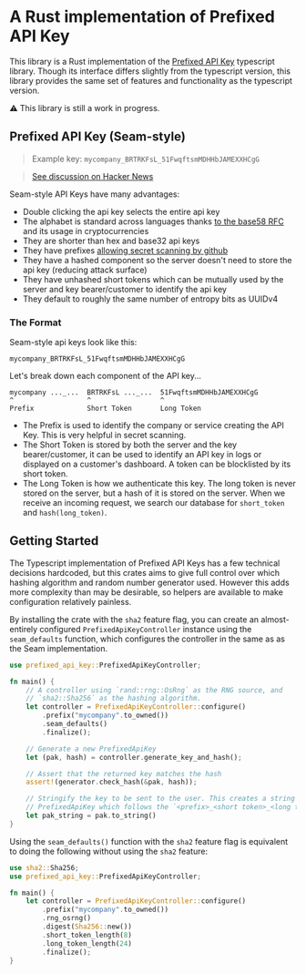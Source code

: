 
# A Rust implementation of Prefixed API Key

This library is a Rust implementation of the [Prefixed API Key](https://github.com/seamapi/prefixed-api-key) typescript library. Though its interface differs slightly from the typescript version, this library provides the same set of features and functionality as the typescript version.

⚠️ This library is still a work in progress.

## Prefixed API Key (Seam-style)

> Example key: `mycompany_BRTRKFsL_51FwqftsmMDHHbJAMEXXHCgG`

> [See discussion on Hacker News](https://news.ycombinator.com/item?id=31333933#31336542)

Seam-style API Keys have many advantages:

- Double clicking the api key selects the entire api key
- The alphabet is standard across languages thanks [to the base58 RFC](https://datatracker.ietf.org/doc/html/draft-msporny-base58) and its usage in cryptocurrencies
- They are shorter than hex and base32 api keys
- They have prefixes [allowing secret scanning by github](https://docs.github.com/en/code-security/secret-scanning/about-secret-scanning)
- They have a hashed component so the server doesn't need to store the api key (reducing attack surface)
- They have unhashed short tokens which can be mutually used by the server and key bearer/customer to identify the api key
- They default to roughly the same number of entropy bits as UUIDv4

### The Format

Seam-style api keys look like this:

```
mycompany_BRTRKFsL_51FwqftsmMDHHbJAMEXXHCgG
```

Let's break down each component of the API key...

```
mycompany ..._...  BRTRKFsL ..._...  51FwqftsmMDHHbJAMEXXHCgG
^                  ^                 ^
Prefix             Short Token       Long Token
```

- The Prefix is used to identify the company or service creating the API Key.
  This is very helpful in secret scanning.
- The Short Token is stored by both the server and the key bearer/customer, it
  can be used to identify an API key in logs or displayed on a customer's
  dashboard. A token can be blocklisted by its short token.
- The Long Token is how we authenticate this key. The long token is never stored
  on the server, but a hash of it is stored on the server. When we receive an
  incoming request, we search our database for `short_token` and `hash(long_token)`.

## Getting Started

The Typescript implementation of Prefixed API Keys has a few technical decisions hardcoded,
but this crates aims to give full control over which hashing algorithm and random number
generator used. However this adds more complexity than may be desirable, so helpers are
available to make configuration relatively painless.

By installing the crate with the `sha2` feature flag, you can create an almost-entirely configured
`PrefixedApiKeyController` instance using the `seam_defaults` function, which configures the
controller in the same as as the Seam implementation.

```rust
use prefixed_api_key::PrefixedApiKeyController;

fn main() {
    // A controller using `rand::rng::OsRng` as the RNG source, and
    // `sha2::Sha256` as the hashing algorithm.
    let controller = PrefixedApiKeyController::configure()
        .prefix("mycompany".to_owned())
        .seam_defaults()
        .finalize();

    // Generate a new PrefixedApiKey
    let (pak, hash) = controller.generate_key_and_hash();

    // Assert that the returned key matches the hash
    assert!(generator.check_hash(&pak, hash));

    // Stringify the key to be sent to the user. This creates a string from the
    // PrefixedApiKey which follows the `<prefix>_<short token>_<long token>` convention
    let pak_string = pak.to_string()
}
```

Using the `seam_defaults()` function with the `sha2` feature flag is equivalent to doing
the following without using the `sha2` feature:

```rust
use sha2::Sha256;
use prefixed_api_key::PrefixedApiKeyController;

fn main() {
    let controller = PrefixedApiKeyController::configure()
        .prefix("mycompany".to_owned())
        .rng_osrng()
        .digest(Sha256::new())
        .short_token_length(8)
        .long_token_length(24)
        .finalize();
}
```
